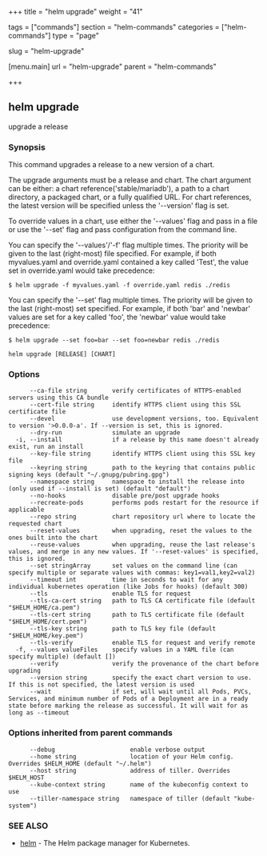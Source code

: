 +++
title = "helm upgrade"
weight = "41"

tags = ["commands"]
section = "helm-commands"
categories = ["helm-commands"]
type = "page"

slug = "helm-upgrade"

[menu.main]
  url = "helm-upgrade"
  parent = "helm-commands"

+++

## helm upgrade

upgrade a release

### Synopsis



This command upgrades a release to a new version of a chart.

The upgrade arguments must be a release and chart. The chart
argument can be either: a chart reference('stable/mariadb'), a path to a chart directory,
a packaged chart, or a fully qualified URL. For chart references, the latest
version will be specified unless the '--version' flag is set.

To override values in a chart, use either the '--values' flag and pass in a file
or use the '--set' flag and pass configuration from the command line.

You can specify the '--values'/'-f' flag multiple times. The priority will be given to the
last (right-most) file specified. For example, if both myvalues.yaml and override.yaml
contained a key called 'Test', the value set in override.yaml would take precedence:

	$ helm upgrade -f myvalues.yaml -f override.yaml redis ./redis

You can specify the '--set' flag multiple times. The priority will be given to the
last (right-most) set specified. For example, if both 'bar' and 'newbar' values are
set for a key called 'foo', the 'newbar' value would take precedence:

	$ helm upgrade --set foo=bar --set foo=newbar redis ./redis


```
helm upgrade [RELEASE] [CHART]
```

### Options

```
      --ca-file string       verify certificates of HTTPS-enabled servers using this CA bundle
      --cert-file string     identify HTTPS client using this SSL certificate file
      --devel                use development versions, too. Equivalent to version '>0.0.0-a'. If --version is set, this is ignored.
      --dry-run              simulate an upgrade
  -i, --install              if a release by this name doesn't already exist, run an install
      --key-file string      identify HTTPS client using this SSL key file
      --keyring string       path to the keyring that contains public signing keys (default "~/.gnupg/pubring.gpg")
      --namespace string     namespace to install the release into (only used if --install is set) (default "default")
      --no-hooks             disable pre/post upgrade hooks
      --recreate-pods        performs pods restart for the resource if applicable
      --repo string          chart repository url where to locate the requested chart
      --reset-values         when upgrading, reset the values to the ones built into the chart
      --reuse-values         when upgrading, reuse the last release's values, and merge in any new values. If '--reset-values' is specified, this is ignored.
      --set stringArray      set values on the command line (can specify multiple or separate values with commas: key1=val1,key2=val2)
      --timeout int          time in seconds to wait for any individual kubernetes operation (like Jobs for hooks) (default 300)
      --tls                  enable TLS for request
      --tls-ca-cert string   path to TLS CA certificate file (default "$HELM_HOME/ca.pem")
      --tls-cert string      path to TLS certificate file (default "$HELM_HOME/cert.pem")
      --tls-key string       path to TLS key file (default "$HELM_HOME/key.pem")
      --tls-verify           enable TLS for request and verify remote
  -f, --values valueFiles    specify values in a YAML file (can specify multiple) (default [])
      --verify               verify the provenance of the chart before upgrading
      --version string       specify the exact chart version to use. If this is not specified, the latest version is used
      --wait                 if set, will wait until all Pods, PVCs, Services, and minimum number of Pods of a Deployment are in a ready state before marking the release as successful. It will wait for as long as --timeout
```

### Options inherited from parent commands

```
      --debug                     enable verbose output
      --home string               location of your Helm config. Overrides $HELM_HOME (default "~/.helm")
      --host string               address of tiller. Overrides $HELM_HOST
      --kube-context string       name of the kubeconfig context to use
      --tiller-namespace string   namespace of tiller (default "kube-system")
```

### SEE ALSO
* [helm](#helm)	 - The Helm package manager for Kubernetes.